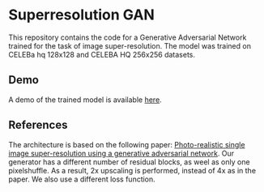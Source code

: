 # Superresolution GAN

This repository contains the code for a Generative Adversarial Network trained for the task of image super-resolution. The model was trained on CELEBa hq 128x128 and CELEBA HQ 256x256 datasets.

## Demo

A demo of the trained model is available [here](https://www.streamlit.io/).



## References

The architecture is based on the following paper:
[Photo-realistic single image super-resolution using a generative adversarial network](https://arxiv.org/abs/1609.04802).
Our generator has a different number of residual blocks, as weel as only one pixelshuffle. As a result, 2x upscaling is performed, instead of 4x as in the paper. We also use a different loss function.
